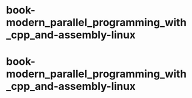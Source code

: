 # book-modern_parallel_programming_with_cpp_and-assembly-linux
# book-modern_parallel_programming_with_cpp_and-assembly-linux
